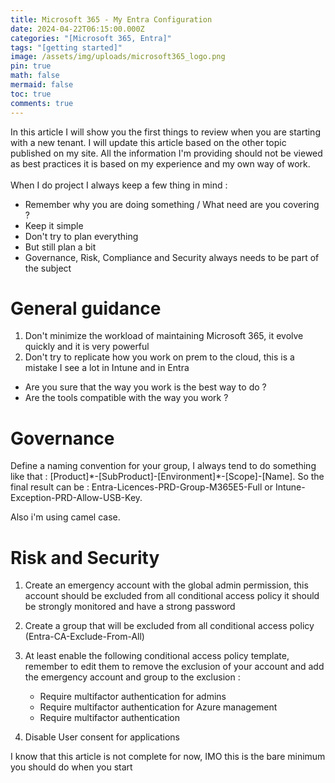 ```yaml
---
title: Microsoft 365 - My Entra Configuration
date: 2024-04-22T06:15:00.000Z
categories: "[Microsoft 365, Entra]"
tags: "[getting started]"
image: /assets/img/uploads/microsoft365_logo.png
pin: true
math: false
mermaid: false
toc: true
comments: true
---
```

In this article I will show you the first things to review when you are starting with a new tenant. I will update this article based on the other topic published on my site. All the information I'm providing should not be viewed as best practices it is based on my experience and my own way of work. \
\
When I do project I always keep a few thing in mind :

* Remember why you are doing something / What need are you covering ?
* Keep it simple
* Don't try to plan everything
* But still plan a bit
* Governance, Risk, Compliance and Security always needs to be part of the subject  

# General guidance

1. Don't minimize the workload of maintaining Microsoft 365, it evolve quickly and it is very powerful
2. Don't try to replicate how you work on prem to the cloud, this is a mistake I see a lot in Intune and in Entra

* Are you sure that the way you work is the best way to do ? 
* Are the tools compatible with the way you work ? 

# Governance

Define a naming convention for your group, I always tend to do something like that : \[Product]\*-\[SubProduct]-\[Environment]\*-\[Scope]-\[Name]. So the final result can be : Entra-Licences-PRD-Group-M365E5-Full or Intune-Exception-PRD-Allow-USB-Key. 

Also i'm using camel case.

# Risk and Security

1. Create an emergency account with the global admin permission, this account should be excluded from all conditional access policy it should be strongly monitored and have a strong password
2. Create a group that will be excluded from all conditional access policy (Entra-CA-Exclude-From-All)
3. At least enable the following conditional access policy template, remember to edit them to remove the exclusion of your account and add the emergency account and group to the exclusion :

   * Require multifactor authentication for admins
   * Require multifactor authentication for Azure management
   * Require multifactor authentication
4. Disable User consent for applications



I know that this article is not complete for now, IMO this is the bare minimum you should do when you start
